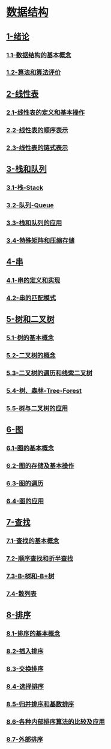 # [数据结构](./数据结构/readme.md)

## [1-绪论](./数据结构/1-绪论/readme.md)

### [1.1-数据结构的基本概念](./数据结构/1-绪论/1.1-数据结构的基本概念/readme.md)

### [1.2-算法和算法评价](./数据结构/1-绪论/1.2-算法和算法评价/readme.md)

## [2-线性表](./数据结构/2-线性表/readme.md)

### [2.1-线性表的定义和基本操作](./数据结构/2-线性表/2.1-线性表的定义和基本操作/readme.md)

### [2.2-线性表的顺序表示](./数据结构/2-线性表/2.2-线性表的顺序表示/readme.md)

### [2.3-线性表的链式表示](./数据结构/2-线性表/2.3-线性表的链式表示/readme.md)

## [3-栈和队列](./数据结构/3-栈和队列/readme.md)

### [3.1-栈-Stack](./数据结构/3-栈和队列/3.1-栈-Stack/readme.md)

### [3.2-队列-Queue](./数据结构/3-栈和队列/3.2-队列-Queue/readme.md)

### [3.3-栈和队列的应用](./数据结构/3-栈和队列/3.3-栈和队列的应用/readme.md)

### [3.4-特殊矩阵和压缩存储](./数据结构/3-栈和队列/3.4-特殊矩阵和压缩存储/readme.md)

## [4-串](./数据结构/4-串/readme.md)

### [4.1-串的定义和实现](./数据结构/4-串/4.1-串的定义和实现/readme.md)

### [4.2-串的匹配模式](./数据结构/4-串/4.2-串的匹配模式/readme.md)

## [5-树和二叉树](./数据结构/5-树和二叉树/readme.md)

### [5.1-树的基本概念](./数据结构/5-树和二叉树/5.1-树的基本概念/readme.md)

### [5.2-二叉树的概念](./数据结构/5-树和二叉树/5.2-二叉树的概念/readme.md)

### [5.3-二叉树的遍历和线索二叉树](./数据结构/5-树和二叉树/5.3-二叉树的遍历和线索二叉树/readme.md)

### [5.4-树、森林-Tree-Forest](./数据结构/5-树和二叉树/5.4-树、森林-Tree-Forest/readme.md)

### [5.5-树与二叉树的应用](./数据结构/5-树和二叉树/5.5-树与二叉树的应用/readme.md)

## [6-图](./数据结构/6-图/readme.md)

### [6.1-图的基本概念](./数据结构/6-图/6.1-图的基本概念/readme.md)

### [6.2-图的存储及基本操作](./数据结构/6-图/6.2-图的存储及基本操作/readme.md)

### [6.3-图的遍历](./数据结构/6-图/6.3-图的遍历/readme.md)

### [6.4-图的应用](./数据结构/6-图/6.4-图的应用/readme.md)

## [7-查找](./数据结构/7-查找/readme.md)

### [7.1-查找的基本概念](./数据结构/7-查找/7.1-查找的基本概念/readme.md)

### [7.2-顺序查找和折半查找](./数据结构/7-查找/7.2-顺序查找和折半查找/readme.md)

### [7.3-B-树和-B+树](./数据结构/7-查找/7.3-B-树和-B+树/readme.md)

### [7.4-散列表](./数据结构/7-查找/7.4-散列表/readme.md)

## [8-排序](./数据结构/8-排序/readme.md)

### [8.1-排序的基本概念](./数据结构/8-排序/8.1-排序的基本概念/readme.md)

### [8.2-插入排序](./数据结构/8-排序/8.2-插入排序/readme.md)

### [8.3-交换排序](./数据结构/8-排序/8.3-交换排序/readme.md)

### [8.4-选择排序](./数据结构/8-排序/8.4-选择排序/readme.md)

### [8.5-归并排序和基数排序](./数据结构/8-排序/8.5-归并排序和基数排序/readme.md)

### [8.6-各种内部排序算法的比较及应用](./数据结构/8-排序/8.6-各种内部排序算法的比较及应用/readme.md)

### [8.7-外部排序](./数据结构/8-排序/8.7-外部排序/readme.md)

